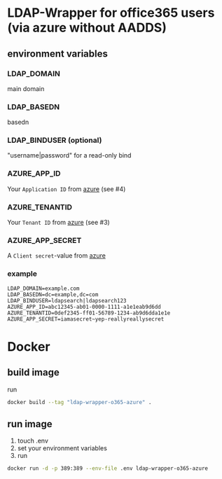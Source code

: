 # LDAP-Wrapper for office365 users (via azure without AADDS)
## environment variables

### LDAP_DOMAIN
main domain

### LDAP_BASEDN
basedn

### LDAP_BINDUSER (optional)
"username|password" for a read-only bind

### AZURE_APP_ID
Your `Application ID` from [azure](https://docs.microsoft.com/en-us/azure/active-directory/develop/howto-create-service-principal-portal#get-tenant-and-app-id-values-for-signing-in) (see #4)

### AZURE_TENANTID
Your `Tenant ID` from [azure](https://docs.microsoft.com/en-us/azure/active-directory/develop/howto-create-service-principal-portal#get-tenant-and-app-id-values-for-signing-in) (see #3)

### AZURE_APP_SECRET
A `Client secret`-value from [azure](https://docs.microsoft.com/en-us/azure/active-directory/develop/howto-create-service-principal-portal#option-2-create-a-new-application-secret)

### example
```
LDAP_DOMAIN=example.com
LDAP_BASEDN=dc=example,dc=com
LDAP_BINDUSER=ldapsearch|ldapsearch123
AZURE_APP_ID=abc12345-ab01-0000-1111-a1e1eab9d6dd
AZURE_TENANTID=0def2345-ff01-56789-1234-ab9d6dda1e1e
AZURE_APP_SECRET=iamasecret~yep-reallyreallysecret
```

# Docker
## build image
run
```bash
docker build --tag "ldap-wrapper-o365-azure" .
```

## run image
1. touch .env
2. set your environment variables
3. run
```bash
docker run -d -p 389:389 --env-file .env ldap-wrapper-o365-azure
```